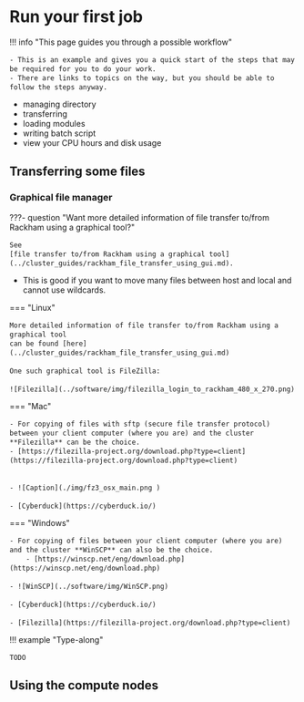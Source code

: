 # Run your first job

!!! info "This page guides you through a possible workflow"

    - This is an example and gives you a quick start of the steps that may be required for you to do your work.
    - There are links to topics on the way, but you should be able to follow the steps anyway.

- managing directory
- transferring
- loading modules
- writing batch script
- view your CPU hours and disk usage

## Transferring some files

### Graphical file manager

???- question "Want more detailed information of file transfer to/from Rackham using a graphical tool?"

    See
    [file transfer to/from Rackham using a graphical tool](../cluster_guides/rackham_file_transfer_using_gui.md).

- This is good if you want to move many files between host and local and cannot use wildcards.

=== "Linux"

    More detailed information of file transfer to/from Rackham using a graphical tool
    can be found [here](../cluster_guides/rackham_file_transfer_using_gui.md)

    One such graphical tool is FileZilla:

    ![Filezilla](../software/img/filezilla_login_to_rackham_480_x_270.png)

=== "Mac"

    - For copying of files with sftp (secure file transfer protocol) between your client computer (where you are) and the cluster **Filezilla** can be the choice.
    - [https://filezilla-project.org/download.php?type=client](https://filezilla-project.org/download.php?type=client)


    - ![Caption](./img/fz3_osx_main.png )

    - [Cyberduck](https://cyberduck.io/)

=== "Windows"

    - For copying of files between your client computer (where you are) and the cluster **WinSCP** can also be the choice.
        - [https://winscp.net/eng/download.php](https://winscp.net/eng/download.php)

    - ![WinSCP](../software/img/WinSCP.png)

    - [Cyberduck](https://cyberduck.io/)

    - [Filezilla](https://filezilla-project.org/download.php?type=client)

!!! example "Type-along"

    TODO

## Using the compute nodes

